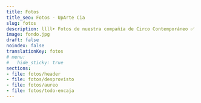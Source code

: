 ```yaml
---
title: Fotos
title_seo: Fotos - UpArte Cia
slug: fotos
description: llll➤ Fotos de nuestra compañía de Circo Contemporáneo ✅ especializada en portes acrobáticos, banquinas, torres, saltos al vacío.
image: fondo.jpg
draft: false
noindex: false
translationKey: fotos
# menu:
#   hide_sticky: true
sections:
- file: fotos/header
- file: fotos/desprovisto
- file: fotos/aureo
- file: fotos/todo-encaja
---
```

